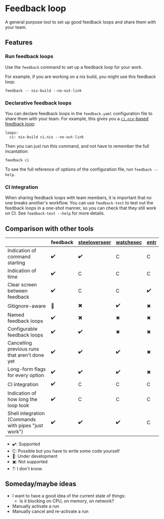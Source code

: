 # Feedback loop

A general purpose tool to set up good feedback loops and share them with your team.

## Features

### Run feedback loops

Use the `feedback` command to set up a feedback loop for your work.

For example, if you are working on a nix build, you might use this feedback loop:

```
feedback -- nix-build --no-out-link
```

### Declarative feedback loops

You can declare feedback loops in the `feedback.yaml` configuration file to share them with your team.
For example, this gives you a [`ci.nix`-based feedback loop](https://cs-syd.eu/posts/2021-04-11-the-ci-nix-pattern):

```
loops:
  ci: nix-build ci.nix --no-out-link
```

Then you can just run this command, and not have to remember the full incantation:

```
feedback ci
```

To see the full reference of options of the configuration file, run `feedback --help`.

### CI Integration

When sharing feedback loops with team members, it is important that no one breaks another's workflow.
You can use `feedback-test` to test out the feedback loops in a one-shot manner, so you can check that they still work on CI.
See `feedback-test --help` for more details.

## Comparison with other tools

| | feedback | [steeloverseer](https://github.com/schell/steeloverseer) | [watchexec](https://github.com/watchexec/watchexec) | [entr](https://github.com/eradman/entr)
|----|-|-|-|-|
| Indication of command starting | ✔️ | ✔️ | C | C |
| Indication of time | ✔️ | C | C | C |
| Clear screen between feedback | ✔️ | C | C | ✔️ |
| Gitignore-aware | 🚧 | ✖️ | ✔️ | ✖ |
| Named feedback loops | ✔️ | ✖️ | ✖ | ✖ |
| Configurable feedback loops | ✔️ | ✔️ | ✖ | ✖ |
| Cancelling previous runs that aren't done yet | ✔️ | ✔️ | ✔️ | ✖ |
| Long-form flags for every option | ✔️ | ✔️ | ✔️ | ✖ |
| CI integration | ✔️ | C | C | C |
| Indication of how long the loop took | ✔️ | C | C | C |
| Shell integration (Commands with pipes "just work") | ✔️ | ✔️ | ✔️ | C |

* ✔️: Supported
* C: Possible but you have to write some code yourself
* 🚧: Under development
* ✖️: Not supported
* ?: I don't know.



## Someday/maybe ideas

* I want to have a good idea of the current state of things:
  * Is it blocking on CPU, on memory, on network?
* Manually activate a run
* Manually cancel and re-activate a run
